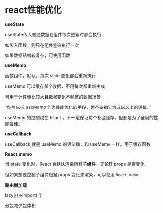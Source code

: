 # react性能优化

 **useState** 

useState传入普通数据在组件每次更新时都会执行

如传入函数，则只在组件渲染执行一次

如果数据结构较复杂，可使用函数

 **useMemo** 

函数组件，默认，每次 state 变化都会重新执行

useMemo 可以缓存某个数据，不用每次都重新生成

可用于计算量比较大且数据变化不频繁的数据场景

“你可以把 useMemo 作为性能优化的手段，但不要把它当成语义上的保证。”

useMemo 的控制权在 React ，不一定保证每个都会缓存，但都是为了全局的性能最佳。

 **useCallback** 

useCallback 就是 useMemo 的语法糖，和 useMemo 一样。用于缓存函数

 **React.memo** 

当 state 变化时，React 会默认渲染所有**子组件**，无论其 props 是否变化

但如果想要控制子组件根据 props 变化来渲染，可以使用 `React.memo`

 **路由懒加载** 

lazy(()=>import('')

分包减少包体积